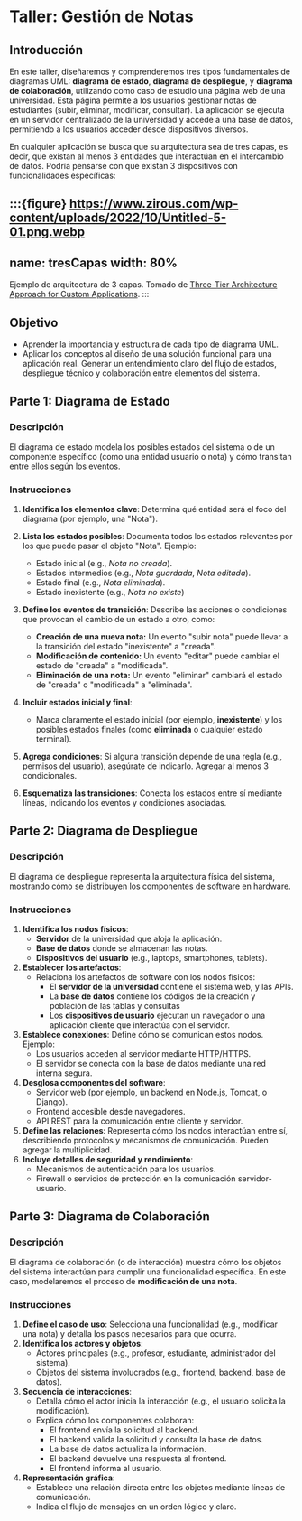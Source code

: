 # Taller: Gestión de Notas

## Introducción
En este taller, diseñaremos y comprenderemos tres tipos fundamentales de diagramas UML: **diagrama de estado**, **diagrama de despliegue**, y **diagrama de colaboración**, utilizando como caso de estudio una página web de una universidad. Esta página permite a los usuarios gestionar notas de estudiantes (subir, eliminar, modificar, consultar). La aplicación se ejecuta en un servidor centralizado de la universidad y accede a una base de datos, permitiendo a los usuarios acceder desde dispositivos diversos.

En cualquier aplicación se busca que su arquitectura sea de tres capas, es decir, que existan al menos 3 entidades que interactúan en el intercambio de datos. Podría pensarse con que existan 3 dispositivos con funcionalidades específicas:

:::{figure} https://www.zirous.com/wp-content/uploads/2022/10/Untitled-5-01.png.webp
---
name: tresCapas
width: 80%
---
Ejemplo de arquitectura de 3 capas. Tomado de [Three-Tier Architecture Approach for Custom Applications](https://www.zirous.com/2022/11/15/three-tier-architecture-approach-for-custom-applications-2/).
:::

## Objetivo
- Aprender la importancia y estructura de cada tipo de diagrama UML.
- Aplicar los conceptos al diseño de una solución funcional para una aplicación real.
   Generar un entendimiento claro del flujo de estados, despliegue técnico y colaboración entre elementos del sistema.

## Parte 1: Diagrama de Estado

### Descripción
El diagrama de estado modela los posibles estados del sistema o de un componente específico (como una entidad usuario o nota) y cómo transitan entre ellos según los eventos.

### Instrucciones
1. **Identifica los elementos clave**: Determina qué entidad será el foco del diagrama (por ejemplo, una "Nota").
2. **Lista los estados posibles**: Documenta todos los estados relevantes por los que puede pasar el objeto "Nota". Ejemplo:
   - Estado inicial (e.g., *Nota no creada*).
   - Estados intermedios (e.g., *Nota guardada*, *Nota editada*).
   - Estado final (e.g., *Nota eliminada*).
   - Estado inexistente (e.g., *Nota no existe*)
3. **Define los eventos de transición**: Describe las acciones o condiciones que provocan el cambio de un estado a otro, como:
   - **Creación de una nueva nota:** Un evento "subir nota" puede llevar a la transición del estado "inexistente" a "creada". 
   - **Modificación de contenido:** Un evento "editar" puede cambiar el estado de "creada" a "modificada".  
   - **Eliminación de una nota:** Un evento "eliminar" cambiará el estado de "creada" o "modificada" a "eliminada".
4. **Incluir estados inicial y final**:  
   - Marca claramente el estado inicial (por ejemplo, **inexistente**) y los posibles estados finales (como **eliminada** o cualquier estado terminal).
  
5. **Agrega condiciones**: Si alguna transición depende de una regla (e.g., permisos del usuario), asegúrate de indicarlo. Agregar al menos 3 condicionales.
6. **Esquematiza las transiciones**: Conecta los estados entre sí mediante líneas, indicando los eventos y condiciones asociadas.

## Parte 2: Diagrama de Despliegue

### Descripción
El diagrama de despliegue representa la arquitectura física del sistema, mostrando cómo se distribuyen los componentes de software en hardware.

### Instrucciones
1. **Identifica los nodos físicos**:
   - **Servidor** de la universidad que aloja la aplicación.
   - **Base de datos** donde se almacenan las notas.
   - **Dispositivos del usuario** (e.g., laptops, smartphones, tablets).
2. **Establecer los artefactos**:  
   - Relaciona los artefactos de software con los nodos físicos:  
     - El **servidor de la universidad** contiene el sistema web, y las APIs.  
     - La **base de datos** contiene los códigos de la creación y población de las tablas y consultas
     - Los **dispositivos de usuario** ejecutan un navegador o una aplicación cliente que interactúa con el servidor.  
3. **Establece conexiones**: Define cómo se comunican estos nodos. Ejemplo:
   - Los usuarios acceden al servidor mediante HTTP/HTTPS.
   - El servidor se conecta con la base de datos mediante una red interna segura.
4. **Desglosa componentes del software**:
   - Servidor web (por ejemplo, un backend en Node.js, Tomcat, o Django).
   - Frontend accesible desde navegadores.
   - API REST para la comunicación entre cliente y servidor.
4. **Define las relaciones**: Representa cómo los nodos interactúan entre sí, describiendo protocolos y mecanismos de comunicación. Pueden agregar la multiplicidad.
5. **Incluye detalles de seguridad y rendimiento**:
   - Mecanismos de autenticación para los usuarios.
   - Firewall o servicios de protección en la comunicación servidor-usuario.

## Parte 3: Diagrama de Colaboración

### Descripción
El diagrama de colaboración (o de interacción) muestra cómo los objetos del sistema interactúan para cumplir una funcionalidad específica. En este caso, modelaremos el proceso de **modificación de una nota**.

### Instrucciones
1. **Define el caso de uso**: Selecciona una funcionalidad (e.g., modificar una nota) y detalla los pasos necesarios para que ocurra.
2. **Identifica los actores y objetos**:
   - Actores principales (e.g., profesor, estudiante, administrador del sistema).
   - Objetos del sistema involucrados (e.g., frontend, backend, base de datos).
3. **Secuencia de interacciones**:
   - Detalla cómo el actor inicia la interacción (e.g., el usuario solicita la modificación).
   - Explica cómo los componentes colaboran:
     - El frontend envía la solicitud al backend.
     - El backend valida la solicitud y consulta la base de datos.
     - La base de datos actualiza la información.
     - El backend devuelve una respuesta al frontend.
     - El frontend informa al usuario.
4. **Representación gráfica**:
   - Establece una relación directa entre los objetos mediante líneas de comunicación.
   - Indica el flujo de mensajes en un orden lógico y claro.
